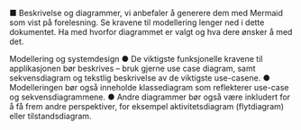 ■ Beskrivelse og diagrammer, vi anbefaler å generere dem med
Mermaid som vist på forelesning. Se kravene til modellering
lenger ned i dette dokumentet. Ha med hvorfor diagrammet er
valgt og hva dere ønsker å med det.

Modellering og systemdesign
● De viktigste funksjonelle kravene til applikasjonen bør beskrives – bruk gjerne
use case diagram, samt sekvensdiagram og tekstlig beskrivelse av de
viktigste use-casene.
● Modelleringen bør også inneholde klassediagram som reflekterer use-case og
sekvensdiagrammene.
● Andre diagrammer bør også være inkludert for å få frem andre perspektiver,
for eksempel aktivitetsdiagram (flytdiagram) eller tilstandsdiagram.